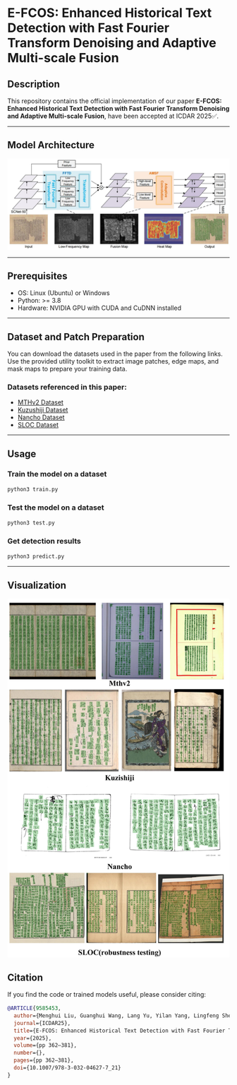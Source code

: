 # E-FCOS: Enhanced Historical Text Detection with Fast Fourier Transform Denoising and Adaptive Multi-scale Fusion

## Description
This repository contains the official implementation of our paper **E-FCOS: Enhanced Historical Text Detection with Fast Fourier Transform Denoising and Adaptive Multi-scale Fusion**, have been accepted at ICDAR 2025✅.

---

## Model Architecture

<img width="1000" alt="Overall Architecture" src="frame/E-FCOS.jpg" />

---

## Prerequisites
- OS: Linux (Ubuntu) or Windows  
- Python: >= 3.8  
- Hardware: NVIDIA GPU with CUDA and CuDNN installed  

---

## Dataset and Patch Preparation

You can download the datasets used in the paper from the following links.  
Use the provided utility toolkit to extract image patches, edge maps, and mask maps to prepare your training data.

### Datasets referenced in this paper:
- [MTHv2 Dataset](https://github.com/HCIILAB/MTHv2_Datasets_Release)  
- [Kuzushiji Dataset](https://codh.rois.ac.jp/char-shape/)  
- [Nancho Dataset](https://drive.google.com/file/d/1iFB-9zEtmB3bjbO77gTKIkTLhdSEeBFD/view)  
- [SLOC Dataset](https://aistudio.baidu.com/datasetdetail/234851)  

---

## Usage

### Train the model on a dataset

```bash
python3 train.py
```
### Test the model on a dataset

```bash
python3 test.py
```
### Get detection results

```bash
python3 predict.py
```
---
## Visualization
<img width="1000" alt="Overall Architecture" src="output/Vis.jpg" />

## Citation
If you find the code or trained models useful, please consider citing:

```bibtex
@ARTICLE{9585453,  
  author={Menghui Liu, Guanghui Wang, Lang Yu, Yilan Yang, Lingfeng Shen & Heng Li},  
  journal={ICDAR25},  
  title={E-FCOS: Enhanced Historical Text Detection with Fast Fourier Transform Denoising and Adaptive Multi-scale Fusion},  
  year={2025},  
  volume={pp 362–381},  
  number={},  
  pages={pp 362–381},  
  doi={10.1007/978-3-032-04627-7_21}  
}
